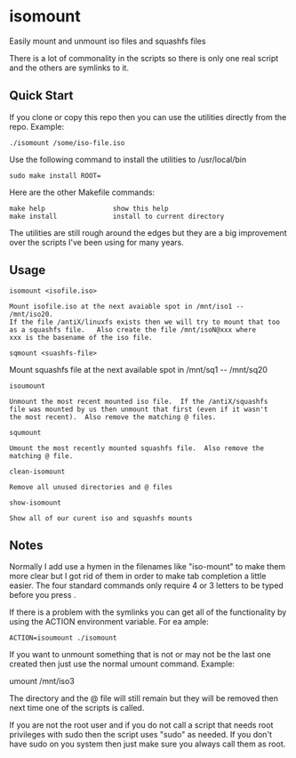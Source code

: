 # isomount
Easily mount and unmount iso files and squashfs files

There is a lot of commonality in the scripts so there is
only one real script and the others are symlinks to it.

Quick Start
-----------
If you clone or copy this repo then you can use the utilities
directly from the repo.  Example:

    ./isomount /some/iso-file.iso

Use the following command to install the utilities to /usr/local/bin

    sudo make install ROOT=

Here are the other Makefile commands:

    make help                 show this help
    make install              install to current directory

The utilities are still rough around the edges but they are a big
improvement over the scripts I've been using for many years.

Usage
-----
    isomount <isofile.iso>

    Mount isofile.iso at the next avaiable spot in /mnt/iso1 -- /mnt/iso20.
    If the file /antiX/linuxfs exists then we will try to mount that too
    as a squashfs file.   Also create the file /mnt/isoN@xxx where
    xxx is the basename of the iso file.

    sqmount <suashfs-file>

Mount squashfs file at the next available spot in /mnt/sq1 -- /mnt/sq20

    isoumount

    Unmount the most recent mounted iso file.  If the /antiX/squashfs
    file was mounted by us then unmount that first (even if it wasn't
    the most recent).  Also remove the matching @ files.

    squmount

    Umount the most recently mounted squashfs file.  Also remove the
    matching @ file.

    clean-isomount

    Remove all unused directories and @ files

    show-isomount

    Show all of our curent iso and squashfs mounts

Notes
-----
Normally I add use a hymen in the filenames like "iso-mount" to
make them more clear but I got rid of them in order to make
tab completion a little easier.  The four standard commands only
require 4 or 3 letters to be typed before you press <Tab>.

If there is a problem with the symlinks you can get all of the
functionality by using the ACTION environment variable.  For
ea ample:

    ACTION=isoumount ./isomount

If you want to unmount something that is not or may not be
the last one created then just use the normal umount command.
Example:

   umount /mnt/iso3

The directory and the @ file will still remain but they
will be removed then next time one of the scripts is called.

If you are not the root user and if you do not call a script that
needs root privileges with sudo then the script uses "sudo" as
needed.  If you don't have sudo on you system then just make sure
you always call them as root.
